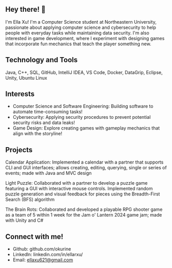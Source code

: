 ## Hey there! 👋
I'm Ella Xu! I'm a Computer Science student at Northeastern University, passionate about applying computer science and cybersecurity to help people with everyday tasks while maintaining data security. I'm also interested in game development, where I experiment with designing games that incorporate fun mechanics that teach the player something new.

## Technology and Tools

Java, C++, SQL, GitHub, IntelliJ IDEA, VS Code, Docker, DataGrip, Eclipse, Unity, Ubuntu Linux 

## Interests
* Computer Science and Software Engineering: Building software to automate time-consuming tasks!
* Cybersecurity: Applying security procedures to prevent potential security risks and data leaks!
* Game Design: Explore creating games with gameplay mechanics that align with the storyline!

## Projects
Calendar Application: Implemented a calendar with a partner that supports CLI and GUI interfaces; allows creating, editing, querying, single or series of events; made with Java and MVC design <br>

Light Puzzle: Collaborated with a partner to develop a puzzle game featuring a GUI with interactive mouse controls. Implemented random puzzle generation and visual feedback for pieces using the Breadth-First Search (BFS) algorithm <br>

The Brain Rots: Collaborated and developed a playable RPG shooter game as a team of 5 within 1 week for the Jam o' Lantern 2024 game jam; made with Unity and C#

## Connect with me! 
* Github: github.com/okurine
* Linkedln: linkedin.com/in/ellarxu/
* Email: ellaxu621@gmail.com
<!--
**okurine/okurine** is a ✨ _special_ ✨ repository because its `README.md` (this file) appears on your GitHub profile.

Here are some ideas to get you started:

- 🔭 I’m currently working on ...
- 🌱 I’m currently learning ...
- 👯 I’m looking to collaborate on ...
- 🤔 I’m looking for help with ...
- 💬 Ask me about ...
- 📫 How to reach me: xu.ell@northeastern.edu
- 😄 Pronouns: She/Her/Hers
- ⚡ Fun fact: I have a plant named Alexander the Great
-->
